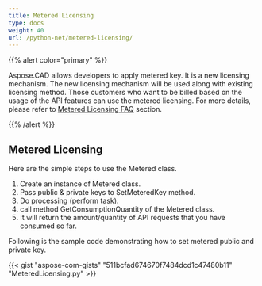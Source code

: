 ```yaml
---
title: Metered Licensing
type: docs
weight: 40
url: /python-net/metered-licensing/
---
```


{{% alert color="primary" %}} 

Aspose.CAD allows developers to apply metered key. It is a new licensing mechanism. The new licensing mechanism will be used along with existing licensing method. Those customers who want to be billed based on the usage of the API features can use the metered licensing. For more details, please refer to [Metered Licensing FAQ](https://purchase.aspose.com/faqs/licensing/metered) section.

{{% /alert %}} 
## **Metered Licensing**
Here are the simple steps to use the Metered class.

1. Create an instance of Metered class.
1. Pass public & private keys to SetMeteredKey method.
1. Do processing (perform task).
1. call method GetConsumptionQuantity of the Metered class.
1. It will return the amount/quantity of API requests that you have consumed so far.

Following is the sample code demonstrating how to set metered public and private key.

{{< gist "aspose-com-gists" "511bcfad674670f7484dcd1c47480b11" "MeteredLicensing.py" >}}
